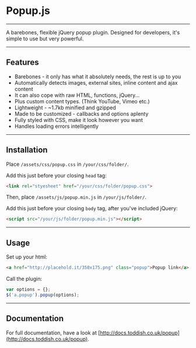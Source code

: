 # Popup.js

---

A barebones, flexible jQuery popup plugin. Designed for developers, it's simple to use but very powerful.

---

## Features

* Barebones - it only has what it absolutely needs, the rest is up to you
* Automatically detects images, external sites, inline content and ajax content
* It can also cope with raw HTML, functions, jQuery...
* Plus custom content types. (Think YouTube, Vimeo etc.)
* Lightweight - ~1.7kb minified and gzipped
* Made to be customized - callbacks and options aplenty
* Fully styled with CSS, make it look however you want
* Handles loading errors intelligently

---

## Installation

Place `/assets/css/popup.css` in `/your/css/folder/`.

Add this just before your closing `head` tag:

```html
<link rel="styesheet" href="/your/css/folder/popup.css">
```

Then, place `/assets/js/popup.min.js` in `/your/js/folder/`.

Add this just before your closing `body` tag, after you've included jQuery:

```html
<script src="/your/js/folder/popup.min.js"></script>
```

---

## Usage

Set up your html:

```html
<a href="http://placehold.it/350x175.png" class="popup">Popup link</a>
```

Call the plugin:

```javascript
var options = {};
$('a.popup').popup(options);
```

---

## Documentation

For full documentation, have a look at [http://docs.toddish.co.uk/popup](http://docs.toddish.co.uk/popup).

